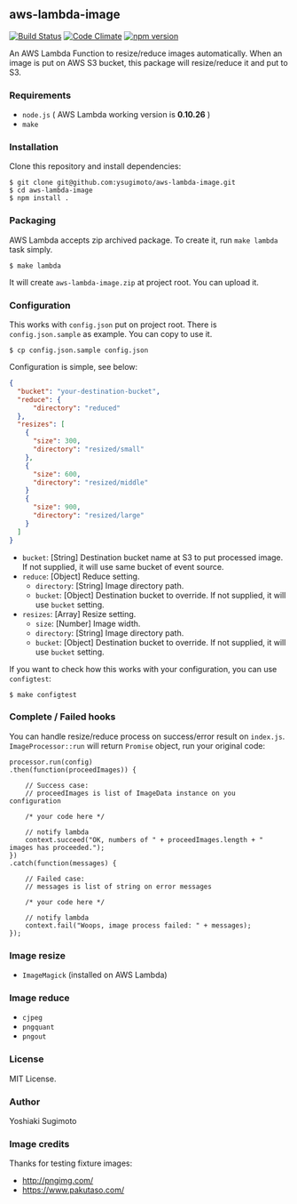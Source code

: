 ## aws-lambda-image

[![Build Status](https://travis-ci.org/ysugimoto/aws-lambda-image.svg?branch=master)](https://travis-ci.org/ysugimoto/aws-lambda-image)
[![Code Climate](https://codeclimate.com/github/ysugimoto/aws-lambda-image/badges/gpa.svg)](https://codeclimate.com/github/ysugimoto/aws-lambda-image)
[![npm version](https://badge.fury.io/js/aws-lambda-image.svg)](https://badge.fury.io/js/aws-lambda-image)

An AWS Lambda Function to resize/reduce images automatically. When an image is put on AWS S3 bucket, this package will resize/reduce it and put to S3.

### Requirements

- `node.js` ( AWS Lambda working version is **0.10.26** )
- `make`

### Installation

Clone this repository and install dependencies:

```
$ git clone git@github.com:ysugimoto/aws-lambda-image.git
$ cd aws-lambda-image
$ npm install .
```

### Packaging

AWS Lambda accepts zip archived package. To create it, run `make lambda` task simply.

```
$ make lambda
```

It will create `aws-lambda-image.zip` at project root. You can upload it.

### Configuration

This works with `config.json` put on project root. There is `config.json.sample` as example. You can copy to use it.

```
$ cp config.json.sample config.json
```

Configuration is simple, see below:

```json
{
  "bucket": "your-destination-bucket",
  "reduce": {
      "directory": "reduced"
  },
  "resizes": [
    {
      "size": 300,
      "directory": "resized/small"
    },
    {
      "size": 600,
      "directory": "resized/middle"
    }
    {
      "size": 900,
      "directory": "resized/large"
    }
  ]
}
```

- `bucket`: [String] Destination bucket name at S3 to put processed image. If not supplied, it will use same bucket of event source.
- `reduce`: [Object] Reduce setting.
  - `directory`: [String] Image directory path.
  - `bucket`: [Object] Destination bucket to override. If not supplied, it will use `bucket` setting.
- `resizes`: [Array] Resize setting.
  - `size`: [Number] Image width.
  - `directory`: [String] Image directory path.
  - `bucket`: [Object] Destination bucket to override. If not supplied, it will use `bucket` setting.

If you want to check how this works with your configuration, you can use `configtest`:

```
$ make configtest
```

### Complete / Failed hooks

You can handle resize/reduce process on success/error result on `index.js`. `ImageProcessor::run` will return `Promise` object, run your original code:

```
processor.run(config)
.then(function(proceedImages)) {

    // Success case:
    // proceedImages is list of ImageData instance on you configuration

    /* your code here */

    // notify lambda
    context.succeed("OK, numbers of " + proceedImages.length + " images has proceeded.");
})
.catch(function(messages) {

    // Failed case:
    // messages is list of string on error messages

    /* your code here */

    // notify lambda
    context.fail("Woops, image process failed: " + messages);
});
```

### Image resize

- `ImageMagick` (installed on AWS Lambda)

### Image reduce

- `cjpeg`
- `pngquant`
- `pngout`

### License

MIT License.

### Author

Yoshiaki Sugimoto

### Image credits

Thanks for testing fixture images:

- http://pngimg.com/
- https://www.pakutaso.com/
